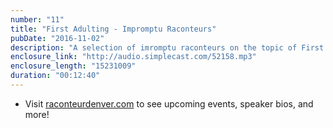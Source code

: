 ```yaml
---
number: "11"
title: "First Adulting - Impromptu Raconteurs"
pubDate: "2016-11-02"
description: "A selection of imromptu raconteurs on the topic of First Adulting, from a Raconteur event recorded at The Preservery on September 14th."
enclosure_link: "http://audio.simplecast.com/52158.mp3"
enclosure_length: "15231009"
duration: "00:12:40"
---
```

- Visit [raconteurdenver.com](http://raconteurdenver.com) to see upcoming events, speaker bios, and more!